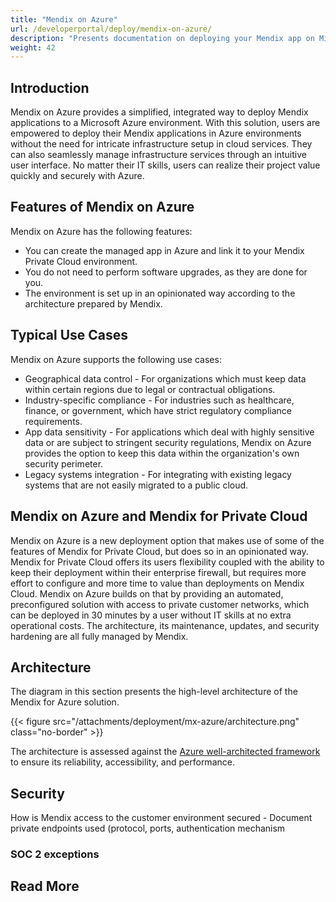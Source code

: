 ```yaml
---
title: "Mendix on Azure"
url: /developerportal/deploy/mendix-on-azure/
description: "Presents documentation on deploying your Mendix app on Microsoft Azure."
weight: 42
---
```


## Introduction

Mendix on Azure provides a simplified, integrated way to deploy Mendix applications to a Microsoft Azure environment. With this solution, users are empowered to deploy their Mendix applications in Azure environments without the need for intricate infrastructure setup in cloud services. They can also seamlessly manage infrastructure services through an intuitive user interface. No matter their IT skills, users can realize their project value quickly and securely with Azure.

## Features of Mendix on Azure

Mendix on Azure has the following features:

* You can create the managed app in Azure and link it to your Mendix Private Cloud environment.
* You do not need to perform software upgrades, as they are done for you.
* The environment is set up in an opinionated way according to the architecture prepared by Mendix.

## Typical Use Cases

Mendix on Azure supports the following use cases:

* Geographical data control - For organizations which must keep data within certain regions due to legal or contractual obligations.
* Industry-specific compliance - For industries such as healthcare, finance, or government, which have strict regulatory compliance requirements.
* App data sensitivity - For applications which deal with highly sensitive data or are subject to stringent security regulations, Mendix on Azure provides the option to keep this data within the organization's own security perimeter.
* Legacy systems integration - For integrating with existing legacy systems that are not easily migrated to a public cloud.

## Mendix on Azure and Mendix for Private Cloud

Mendix on Azure is a new deployment option that makes use of some of the features of Mendix for Private Cloud, but does so in an opinionated way. Mendix for Private Cloud offers its users flexibility coupled with the ability to keep their deployment within their enterprise firewall, but requires more effort to configure and more time to value than deployments on Mendix Cloud. Mendix on Azure builds on that by providing an automated, preconfigured solution with access to private customer networks, which can be deployed in 30 minutes by a user without IT skills at no extra operational costs. The architecture, its maintenance, updates, and security hardening are all fully managed by Mendix.

## Architecture

The diagram in this section presents the high-level architecture of the Mendix for Azure solution.

{{< figure src="/attachments/deployment/mx-azure/architecture.png" class="no-border" >}}

The architecture is assessed against the [Azure well-architected framework](https://learn.microsoft.com/en-us/azure/well-architected/) to ensure its reliability, accessibility, and performance.

## Security

How is Mendix access to the customer environment secured - Document private endpoints used (protocol, ports, authentication mechanism

### SOC 2 exceptions

## Read More
